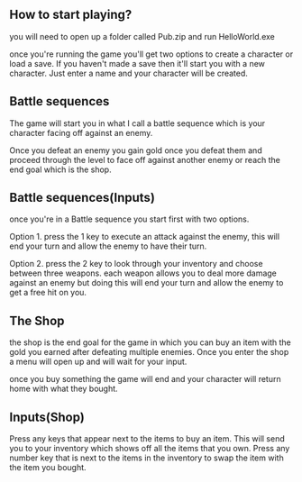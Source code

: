## How to start playing?

you will need to open up a folder called Pub.zip and run HelloWorld.exe

once you're running the game you'll get two options to create a character or load a save. If you haven't made a save then it'll start you with a new character. Just enter a name and your character will be created.

## Battle sequences

The game will start you in what I call a battle sequence which is your character facing off against an enemy.

Once you defeat an enemy you gain gold once you defeat them and proceed through the level to face off against another enemy or reach the end goal which is the shop.

## Battle sequences(Inputs)

 once you're in a Battle sequence you start first with two options.

 Option 1. press the 1 key to execute an attack against the enemy, this will end your turn and allow the enemy to have their turn.

 Option 2. press the 2 key to look through your inventory and choose between three weapons. each weapon allows you to deal more damage against an enemy but doing this will end your turn and allow the enemy to get a free hit on you.

## The Shop

the shop is the end goal for the game in which you can buy an item with the gold you earned after defeating multiple enemies. Once you enter the shop a menu will open up and will wait for your input.

once you buy something the game will end and your character will return home with what they bought.

## Inputs(Shop)

 Press any keys that appear next to the items to buy an item. This will send you to your inventory which shows off all the items that you own. Press any number key that is next to the items in the inventory to swap the item with the item you bought.